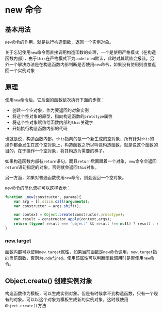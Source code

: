 # new 命令

## 基本用法

`new`命令的作用，就是执行构造函数，返回一个实例对象。

关于忘记使用`new`命令而直接调用构造函数的处理，一个是使用严格模式（在构造函数内部），由于`this`在严格模式下为`undefined`默认，此时对其赋值会报错。另外一个解决办法是在构造函数内部判断是否使用`new`命令，如果没有使用则直接返回一个实例对象

## 原理

使用`new`命令后，它后面的函数依次执行下面的步骤：
- 创建一个空对象，作为要返回的对象实例
- 将这个空对象的原型，指向构造函数的`prototype`属性
- 将这个空对象赋值给函数内部的`this`关键字
- 开始执行构造函数内部的代码

也就是说，构造函数内部，`this`指向的是一个新生成的空对象，所有针对`this`的操作都会发生在这个空对象上，构造函数之所以叫做构造函数，就是说这个函数的目的，在于操作一个空对象，将其构造为需要的样子。

如果构造函数内部有`return`语句，而且`return`后面跟着一个对象，`new`命令会返回`return`语句指定的对象，否则就会返回`this`对象。

另一方面，如果对普通函数使用`new`命令，则会返回一个空对象。

`new`命令的简化流程可以这样表示：
```js
function _new(constructor, params){
    var arg = [].slice.call(arguments);
    var constructor = args.shift();

    var context = Object.create(constructor.prototype);
    var result = constructor.apply(context,args);
    return (typeof result === 'object' && result !== null) ? result : context;
}
```

### new.target

函数内部可以使用`new.target`属性，如果当前函数是`new`命令调用，`new.target`指向当前函数，否则为`undefined`。使用该属性可以判断函数调用时是否使用`new`命令。

## Object.create() 创建实例对象

构造函数作为模板，可以生成实例对象。但是有时候拿不到构造函数，只有一个现有的对象。可以以这个对象为模板生成新的实例对象。这时候使用`Object.create()`方法

